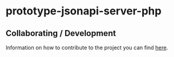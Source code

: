 # prototype-jsonapi-server-php
## Collaborating / Development

Information on how to contribute to the project you can find [here](https://github.com/Flexberry/Home/blob/master/CONTRIBUTING.md).


